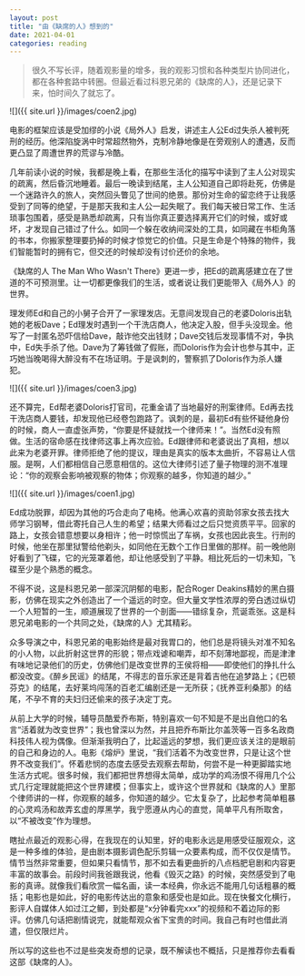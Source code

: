 ```yaml
---
layout: post
title: "由《缺席的人》想到的"
date: 2021-04-01
categories: reading
---
```


> 很久不写长评，随着观影量的增多，我的观影习惯和各种类型片协同进化，都在各种套路中转圈。但最近看过科恩兄弟的《缺席的人》，还是记录下来，怕时间久了就忘了。

![]({{ site.url }}/images/coen2.jpg)

电影的框架应该是受加缪的小说《局外人》启发，讲述主人公Ed过失杀人被判死刑的经历。他深陷旋涡中时常超然物外，克制冷静地像是在旁观别人的遭遇，反而更凸显了周遭世界的荒谬与冷酷。

几年前读小说的时候，我都是晚上看，在那些生活化的描写中读到了主人公对现实的疏离，然后昏沉地睡着。最后一晚读到结尾，主人公知道自己即将赴死，仿佛是一个迷路许久的旅人，突然回头瞥见了世间的绝景。那份对生命的留恋终于让我感受到了同等的绝望，于是那天我和主人公一起失眠了。我们每天被日常工作、生活琐事包围着，感受是熟悉却疏离，只有当你真正要选择离开它们的时候，或好或坏，才发现自己错过了什么。如同一个躲在收纳间深处的工具，如同藏在书柜角落的书本，你搬家整理要扔掉的时候才惊觉它的价值。只是生命是个特殊的物件，我们智能暂时的拥有它，但交还的时候却没有讨价还价的余地。

《缺席的人 The Man Who Wasn't There》更进一步，把Ed的疏离感建立在了世道的不可预测里。让一切都更像我们的生活，或者说让我们更能带入《局外人》的世界。

理发师Ed和自己的小舅子合开了一家理发店。无意间发现自己的老婆Doloris出轨她的老板Dave；Ed理发时遇到一个干洗店商人，他决定入股，但手头没现金。他写了一封匿名恐吓信给Dave，敲诈他交出钱财；Dave交钱后发现事情不对，争执中，Ed失手杀了他。Dave为了筹钱做了假账，而Doloris作为会计也参与其中，正巧她当晚喝得大醉没有不在场证明。于是讽刺的，警察抓了Doloris作为杀人嫌犯。

![]({{ site.url }}/images/coen3.jpg)

还不算完，Ed帮老婆Doloris打官司，花重金请了当地最好的刑案律师。Ed再去找干洗店商人要钱，却发现他已经卷包跑路了。讽刺的是，最初Ed有些怀疑他身份的时候，商人一直虚张声势，“你要是怀疑就找一个律师来！”。当然Ed没有照做。生活的宿命感在找律师这事上再次应验。Ed跟律师和老婆说出了真相，想以此来为老婆开罪。律师拒绝了他的提议，理由是真实的版本太曲折，不容易让人信服。是啊，人们都相信自己愿意相信的。这位大律师引述了量子物理的测不准理论：“你的观察会影响被观察的物体；你观察的越多，你知道的越少。”

![]({{ site.url }}/images/coen1.jpg)

Ed成功脱罪，却因为其他的巧合走向了电椅。他满心欢喜的资助邻家女孩去找大师学习钢琴，借此寄托自己人生的希望；结果大师看过之后只觉资质平平。回家的路上，女孩会错意想要以身相许；他一时惊慌出了车祸，女孩也因此丧生。行刑的时候，他坐在那里狱警给他剃头，如同他在无数个工作日里做的那样。前一晚他刚好看到了飞碟，它的光笼罩着他，却让他感受到了平静。相比死后的一切未知，飞碟至少是个熟悉的概念。

不得不说，这是科恩兄弟一部深沉阴郁的电影，配合Roger Deakins精妙的黑白摄影，仿佛在现实之外创造出了一个遥远的时空。但大量文学性浓厚的旁白透过纵切一个人短暂的一生，顺道展现了世界的一个剖面——错综复杂，荒诞乖张。这是科恩兄弟电影的一个共同之处，《缺席的人》尤其精彩。

众多导演之中，科恩兄弟的电影始终是最对我胃口的，他们总是将镜头对准不知名的小人物，以此折射这世界的形貌；带点戏谑和嘲弄，却不刻薄地鄙视，而是津津有味地记录他们的历史，仿佛他们是改变世界的王侯将相——即使他们的挣扎什么都没改变。《醉乡民谣》的结尾，不得志的音乐家还是背着吉他在追梦路上；《巴顿芬克》的结尾，去好莱坞闯荡的百老汇编剧还是一无所获；《抚养亚利桑那》的结尾，不孕不育的夫妇归还偷来的孩子决定丁克。

从前上大学的时候，辅导员酷爱乔布斯，特别喜欢一句不知是不是出自他口的名言“活着就为改变世界”；我也曾深以为然，并且把乔布斯比尔盖茨等一百多名政商科技伟人视为偶像。但渐渐我明白了，比起遥远的梦想，我们更应该关注的是眼前的自己和身边的人。电影《熔炉》里说，“我们活着不为改变世界，只是让这个世界不改变我们”。怀着悲悯的态度去感受去观察去帮助，何尝不是一种更脚踏实地生活方式呢。很多时候，我们都把世界想得太简单，成功学的鸡汤恨不得用几个公式几行定理就能把这个世界建模；但事实上，或许这个世界就和《缺席的人》里那个律师讲的一样，你观察的越多，你知道的越少。它太复杂了，比起参考简单粗暴的心灵鸡汤和故弄玄虚的厚黑学，我宁愿遵从内心的直觉，简单平凡有所取舍，以“不被改变”作为理想。

瞎扯点最近的观影心得，在我现在的认知里，好的电影永远是用感受征服观众，这是一种多维的体验，是由剧本摄影调色配乐剪辑一众要素构成，而不仅仅是情节。情节当然非常重要，但如果只看情节，那不如去看更曲折的八点档肥皂剧和内容更丰富的故事会。前段时间我爸跟我说，他看《毁灭之路》的时候，突然感受到了电影的真谛。就像我们看欣赏一幅名画，读一本经典，你永远不能用几句话粗暴的概括；电影也是如此，好的电影传达出的意象和感受也是如此。现在快餐文化横行，影评人自媒体人如过江之鲫，到处都是“x分钟看完xxx”的视频和不着边际的影评。仿佛几句话把剧情说完，就能帮观众省下宝贵的时间。我自己有时也借此消遣，但仅限烂片。

所以写的这些也不过是些突发奇想的记录，既不解读也不概括，只是推荐你去看看这部《缺席的人》。